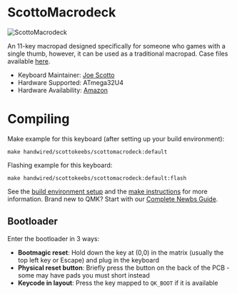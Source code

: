 # ScottoMacrodeck

![ScottoMacrodeck](https://imgur.com/KVJuIVNh.jpeg)

An 11-key macropad designed specifically for someone who games with a single thumb, however, it can be used as a traditional macropad. Case files available [here](https://github.com/joe-scotto/scottokeebs).

* Keyboard Maintainer: [Joe Scotto](https://github.com/joe-scotto)
* Hardware Supported: ATmega32U4
* Hardware Availability: [Amazon](https://amazon.com)

# Compiling

Make example for this keyboard (after setting up your build environment):

    make handwired/scottokeebs/scottomacrodeck:default

Flashing example for this keyboard:

    make handwired/scottokeebs/scottomacrodeck:default:flash

See the [build environment setup](https://docs.qmk.fm/#/getting_started_build_tools) and the [make instructions](https://docs.qmk.fm/#/getting_started_make_guide) for more information. Brand new to QMK? Start with our [Complete Newbs Guide](https://docs.qmk.fm/#/newbs).

## Bootloader

Enter the bootloader in 3 ways:

* **Bootmagic reset**: Hold down the key at (0,0) in the matrix (usually the top left key or Escape) and plug in the keyboard
* **Physical reset button**: Briefly press the button on the back of the PCB - some may have pads you must short instead
* **Keycode in layout**: Press the key mapped to `QK_BOOT` if it is available